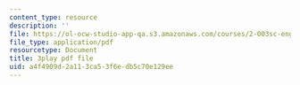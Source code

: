 ```yaml
---
content_type: resource
description: ''
file: https://ol-ocw-studio-app-qa.s3.amazonaws.com/courses/2-003sc-engineering-dynamics-fall-2011/a4f4909d2a113ca53f6edb5c70e129ee_9CPA6WG6mRo.pdf
file_type: application/pdf
resourcetype: Document
title: 3play pdf file
uid: a4f4909d-2a11-3ca5-3f6e-db5c70e129ee
---
```

